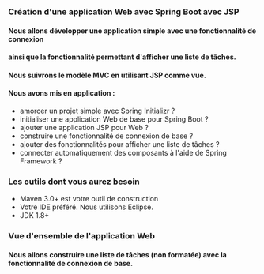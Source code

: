 ### Création d'une application Web avec Spring Boot avec JSP

#### Nous allons développer une application simple avec une fonctionnalité de connexion 
#### ainsi que la fonctionnalité permettant d'afficher une liste de tâches.
#### Nous suivrons le modèle MVC en utilisant JSP comme vue.

#### Nous avons mis en application :
  * amorcer un projet simple avec Spring Initializr ?
  * initialiser une application Web de base pour Spring Boot ?
  * ajouter une application JSP pour Web ?
  * construire une fonctionnalité de connexion de base ?
  * ajouter des fonctionnalités pour afficher une liste de tâches ?
  * connecter automatiquement des composants à l'aide de Spring Framework ?

### Les outils dont vous aurez besoin
  * Maven 3.0+ est votre outil de construction
  * Votre IDE préféré. Nous utilisons Eclipse.
  * JDK 1.8+

### Vue d'ensemble de l'application Web
#### Nous allons construire une liste de tâches (non formatée) avec la fonctionnalité de connexion de base.

[^footnote]: Here is the *text* of the **footnote**.

